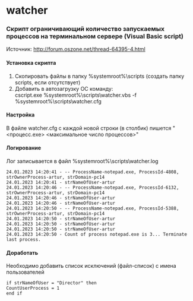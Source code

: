 # watcher
### Скрипт ограничивающий количество запускаемых процессов на терминальном сервере (Visual Basic script)
Источник: http://forum.oszone.net/thread-64395-4.html

#### Установка скрипта
1. Скопировать файлы в папку %systemroot%\scripts (создать папку scripts, если отсутствует)  
2. Добавить в автозагрузку ОС команду:  
cscript.exe %systemroot%\scripts\watcher.vbs -f %systemroot%\scripts\watcher.cfg  

#### Настройка
В файле watcher.cfg с каждой новой строки (в столбик) пишется "<процесс.exe> <максимальное число процессов>"  

#### Логирование
Лог записывается в файл %systemroot%\scripts\watcher.log  
```
24.01.2023 14:20:41 - -- ProcessName-notepad.exe, ProcessId-4808, strOwnerProcess-artur, strDomain-pc14
24.01.2023 14:20:41 - strNameOfUser-artur
24.01.2023 14:20:46 - -- ProcessName-notepad.exe, ProcessId-6132, strOwnerProcess-artur, strDomain-pc14
24.01.2023 14:20:46 - strNameOfUser-artur
24.01.2023 14:20:46 - strNameOfUser-artur
24.01.2023 14:20:50 - -- ProcessName-notepad.exe, ProcessId-5388, strOwnerProcess-artur, strDomain-pc14
24.01.2023 14:20:50 - strNameOfUser-artur
24.01.2023 14:20:50 - strNameOfUser-artur
24.01.2023 14:20:50 - strNameOfUser-artur
24.01.2023 14:20:50 - Count of process notepad.exe is 3... Terminate last process.
```

#### Доработать
Необходимо добавить список исключений (файл-список) с имена пользователей  
```
if strNameOfUser = "Director" then
CountUserProcess = 1
end if
```
